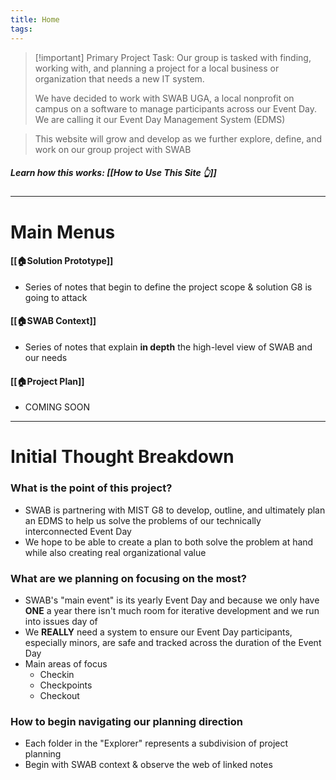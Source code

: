 ```yaml
---
title: Home
tags:
---
```

>[!important] Primary Project Task: 
>Our group is tasked with finding, working with, and planning a project for a local business or organization that needs a new IT system.
>
>We have decided to work with SWAB UGA, a local nonprofit on campus on a software to manage participants across our Event Day. We are calling it our Event Day Management System (EDMS)

> This website will grow and develop as we further explore, define, and work on our group project with SWAB
##### Learn how this works: [[How to Use This Site 👆]]
---
# Main Menus
#### [[🏠Solution Prototype]]
- Series of notes that begin to define the project scope & solution G8 is going to attack
#### [[🏠SWAB Context]]
- Series of notes that explain **in depth** the high-level view of SWAB and our needs
#### [[🏠Project Plan]]
- COMING SOON

---
# Initial Thought Breakdown
### What is the point of this project?
- SWAB is partnering with MIST G8 to develop, outline, and ultimately plan an EDMS to help us solve the problems of our technically interconnected Event Day
- We hope to be able to create a plan to both solve the problem at hand while also creating real organizational value

### What are we planning on focusing on the most?
- SWAB's "main event" is its yearly Event Day and because we only have **ONE** a year there isn't much room for iterative development and we run into issues day of
- We **REALLY** need a system to ensure our Event Day participants, especially minors, are safe and tracked across the duration of the Event Day
- Main areas of focus
	- Checkin
	- Checkpoints
	- Checkout
### How to begin navigating our planning direction
- Each folder in the "Explorer" represents a subdivision of project planning
- Begin with SWAB context & observe the web of linked notes